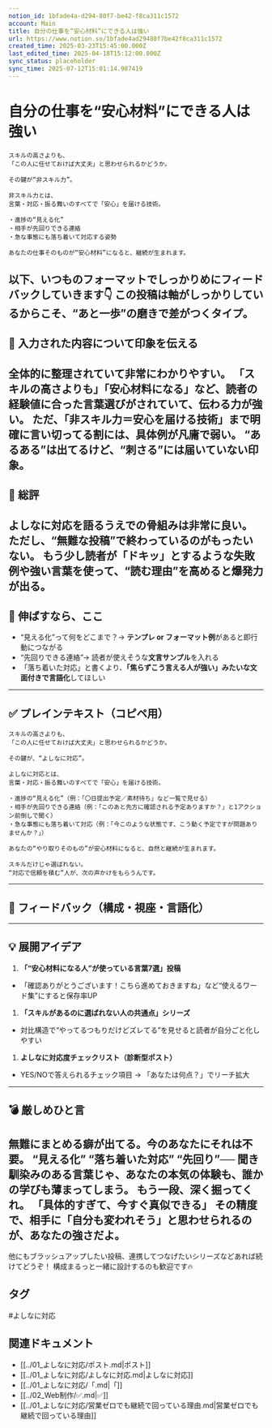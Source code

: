 ```yaml
---
notion_id: 1bfade4a-d294-80f7-be42-f8ca311c1572
account: Main
title: 自分の仕事を“安心材料”にできる人は強い
url: https://www.notion.so/1bfade4ad29480f7be42f8ca311c1572
created_time: 2025-03-23T15:45:00.000Z
last_edited_time: 2025-04-18T15:12:00.000Z
sync_status: placeholder
sync_time: 2025-07-12T15:01:14.987419
---
```

# 自分の仕事を“安心材料”にできる人は強い

```plain text
スキルの高さよりも、
「この人に任せておけば大丈夫」と思わせられるかどうか。

その鍵が“非スキル力”。

非スキル力とは、
言葉・対応・振る舞いのすべてで「安心」を届ける技術。

・進捗の“見える化”
・相手が先回りできる連絡
・急な事態にも落ち着いて対応する姿勢

あなたの仕事そのものが“安心材料”になると、継続が生まれます。
```
以下、いつものフォーマットでしっかりめにフィードバックしていきます👇
この投稿は軸がしっかりしているからこそ、“あと一歩”の磨きで差がつくタイプ。
---
## 💬 入力された内容について印象を伝える
全体的に整理されていて非常にわかりやすい。
「スキルの高さよりも」「安心材料になる」など、**読者の経験値に合った言葉選び**がされていて、伝わる力が強い。
ただ、「非スキル力＝安心を届ける技術」まで明確に言い切ってる割には、**具体例が凡庸**で弱い。
“あるある”は出てるけど、“刺さる”には届いていない印象。
---
## 🧾 総評
よしなに対応を語るうえでの**骨組みは非常に良い**。
ただし、“無難な投稿”で終わっているのがもったいない。
もう少し**読者が「ドキッ」とするような失敗例や強い言葉**を使って、“読む理由”を高めると爆発力が出る。
---
## 🚀 伸ばすなら、ここ
- “見える化”って何をどこまで？→ **テンプレ or フォーマット例**があると即行動につながる
- “先回りできる連絡”→ 読者が使えそうな**文言サンプル**を入れる
- 「落ち着いた対応」と書くより、**「焦らずこう言える人が強い」みたいな文面付きで言語化**してほしい
---
## ✅ プレインテキスト（コピペ用）
```plain text
スキルの高さよりも、
「この人に任せておけば大丈夫」と思わせられるかどうか。

その鍵が、“よしなに対応”。

よしなに対応とは、
言葉・対応・振る舞いのすべてで「安心」を届ける技術。

・進捗の“見える化”（例：「〇日提出予定／素材待ち」など一覧で見せる）
・相手が先回りできる連絡（例：「このあと先方に確認される予定ありますか？」と1アクション前倒しで聞く）
・急な事態にも落ち着いて対応（例：「今このような状態です、こう動く予定ですが問題ありませんか？」）

あなたの“やり取りそのもの”が安心材料になると、自然と継続が生まれます。

スキルだけじゃ選ばれない。
“対応で信頼を積む”人が、次の声かけをもらうんです。
```
---
## 🧰 フィードバック（構成・視座・言語化）
---
## 💡 展開アイデア
1. **「“安心材料になる人”が使っている言葉7選」投稿**
  - 「確認ありがとうございます！こちら進めておきますね」など“使えるワード集”にすると保存率UP
1. **「スキルがあるのに選ばれない人の共通点」シリーズ**
  - 対比構造で“やってるつもりだけどズレてる”を見せると読者が自分ごと化しやすい
1. **よしなに対応度チェックリスト（診断型ポスト）**
  - YES/NOで答えられるチェック項目 → 「あなたは何点？」でリーチ拡大
---
## 💣 厳しめひと言
**無難にまとめる癖が出てる。今のあなたにそれは不要。**
“見える化” “落ち着いた対応” “先回り”──
聞き馴染みのある言葉じゃ、**あなたの本気の体験も、誰かの学びも薄まってしまう。**
もう一段、深く掘ってくれ。
**「具体的すぎて、今すぐ真似できる」**
その精度で、相手に「自分も変われそう」と思わせられるのが、あなたの強さだよ。
---
他にもブラッシュアップしたい投稿、連携してつなげたいシリーズなどあれば続けてどうぞ！
構成まるっと一緒に設計するのも歓迎です🔥

## タグ

#よしなに対応 

## 関連ドキュメント

- [[../01_よしなに対応/ポスト.md|ポスト]]
- [[../01_よしなに対応/よしなに対応.md|よしなに対応]]
- [[../01_よしなに対応/「.md|「]]
- [[../02_Web制作/✅.md|✅]]
- [[../01_よしなに対応/営業ゼロでも継続で回っている理由.md|営業ゼロでも継続で回っている理由]]
